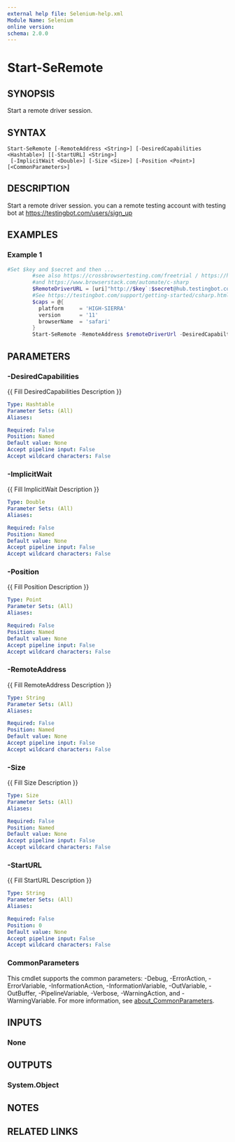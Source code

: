 ```yaml
---
external help file: Selenium-help.xml
Module Name: Selenium
online version:
schema: 2.0.0
---
```


# Start-SeRemote

## SYNOPSIS
Start a remote driver session.

## SYNTAX

```
Start-SeRemote [-RemoteAddress <String>] [-DesiredCapabilities <Hashtable>] [[-StartURL] <String>]
 [-ImplicitWait <Double>] [-Size <Size>] [-Position <Point>] [<CommonParameters>]
```

## DESCRIPTION
Start a remote driver session.
you can a remote testing account with testing bot at https://testingbot.com/users/sign_up

## EXAMPLES

### Example 1
```powershell
#Set $key and $secret and then ...
        #see also https://crossbrowsertesting.com/freetrial / https://help.crossbrowsertesting.com/selenium-testing/getting-started/c-sharp/
        #and https://www.browserstack.com/automate/c-sharp
        $RemoteDriverURL = [uri]"http://$key`:$secret@hub.testingbot.com/wd/hub"
        #See https://testingbot.com/support/getting-started/csharp.html for values for different browsers/platforms
        $caps = @{
          platform     = 'HIGH-SIERRA'
          version      = '11'
          browserName  = 'safari'
        }
        Start-SeRemote -RemoteAddress $remoteDriverUrl -DesiredCapabilties $caps
```


## PARAMETERS

### -DesiredCapabilities
{{ Fill DesiredCapabilities Description }}

```yaml
Type: Hashtable
Parameter Sets: (All)
Aliases:

Required: False
Position: Named
Default value: None
Accept pipeline input: False
Accept wildcard characters: False
```

### -ImplicitWait
{{ Fill ImplicitWait Description }}

```yaml
Type: Double
Parameter Sets: (All)
Aliases:

Required: False
Position: Named
Default value: None
Accept pipeline input: False
Accept wildcard characters: False
```

### -Position
{{ Fill Position Description }}

```yaml
Type: Point
Parameter Sets: (All)
Aliases:

Required: False
Position: Named
Default value: None
Accept pipeline input: False
Accept wildcard characters: False
```

### -RemoteAddress
{{ Fill RemoteAddress Description }}

```yaml
Type: String
Parameter Sets: (All)
Aliases:

Required: False
Position: Named
Default value: None
Accept pipeline input: False
Accept wildcard characters: False
```

### -Size
{{ Fill Size Description }}

```yaml
Type: Size
Parameter Sets: (All)
Aliases:

Required: False
Position: Named
Default value: None
Accept pipeline input: False
Accept wildcard characters: False
```

### -StartURL
{{ Fill StartURL Description }}

```yaml
Type: String
Parameter Sets: (All)
Aliases:

Required: False
Position: 0
Default value: None
Accept pipeline input: False
Accept wildcard characters: False
```

### CommonParameters
This cmdlet supports the common parameters: -Debug, -ErrorAction, -ErrorVariable, -InformationAction, -InformationVariable, -OutVariable, -OutBuffer, -PipelineVariable, -Verbose, -WarningAction, and -WarningVariable. For more information, see [about_CommonParameters](http://go.microsoft.com/fwlink/?LinkID=113216).

## INPUTS

### None

## OUTPUTS

### System.Object
## NOTES

## RELATED LINKS
